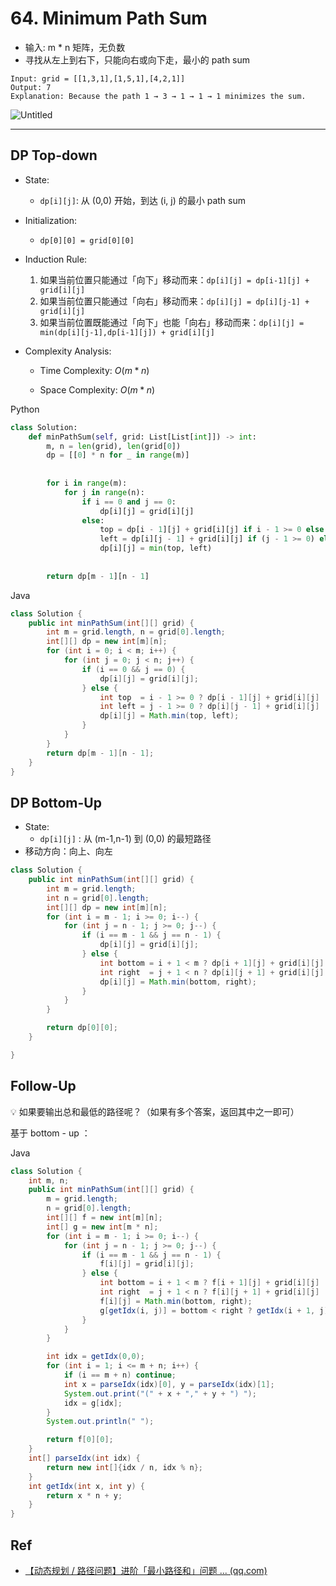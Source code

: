 # **64. Minimum Path Sum**

- 输入: m * n 矩阵，无负数
- 寻找从左上到右下，只能向右或向下走，最小的 path sum

```
Input: grid = [[1,3,1],[1,5,1],[4,2,1]]
Output: 7
Explanation: Because the path 1 → 3 → 1 → 1 → 1 minimizes the sum.
```

![Untitled](https://assets.leetcode.com/uploads/2020/11/05/minpath.jpg)

------

## DP Top-down

- State: 
  - `dp[i][j]`: 从 (0,0) 开始，到达 (i, j) 的最小 path sum
- Initialization: 
  - `dp[0][0] = grid[0][0]`
- Induction Rule:
  1. 如果当前位置只能通过「向下」移动而来：`dp[i][j] = dp[i-1][j] + grid[i][j]`
  2. 如果当前位置只能通过「向右」移动而来：`dp[i][j] = dp[i][j-1] + grid[i][j]`
  3. 如果当前位置既能通过「向下」也能「向右」移动而来：`dp[i][j] = min(dp[i][j-1],dp[i-1][j]) + grid[i][j]`

- Complexity Analysis:

  - Time Complexity: $O(m*n)$

  - Space Complexity: $O(m*n)$

Python

```python
class Solution:
    def minPathSum(self, grid: List[List[int]]) -> int:
        m, n = len(grid), len(grid[0])
        dp = [[0] * n for _ in range(m)]
        
        
        for i in range(m):
            for j in range(n):
                if i == 0 and j == 0:
                    dp[i][j] = grid[i][j]            
                else:
                    top = dp[i - 1][j] + grid[i][j] if i - 1 >= 0 else float("inf")
                    left = dp[i][j - 1] + grid[i][j] if (j - 1 >= 0) else float("inf")   
                    dp[i][j] = min(top, left)
        
              
        return dp[m - 1][n - 1]
```

Java

```java
class Solution {
    public int minPathSum(int[][] grid) {        
        int m = grid.length, n = grid[0].length;
        int[][] dp = new int[m][n];
        for (int i = 0; i < m; i++) {
            for (int j = 0; j < n; j++) {
                if (i == 0 && j == 0) {
                    dp[i][j] = grid[i][j];
                } else {
                    int top  = i - 1 >= 0 ? dp[i - 1][j] + grid[i][j] : Integer.MAX_VALUE;
                    int left = j - 1 >= 0 ? dp[i][j - 1] + grid[i][j] : Integer.MAX_VALUE;
                    dp[i][j] = Math.min(top, left);
                }
            }
        }
        return dp[m - 1][n - 1];
    }
}
```

## DP Bottom-Up

- State:
  - `dp[i][j]` : 从 (m-1,n-1) 到 (0,0) 的最短路径
- 移动方向：向上、向左

```java
class Solution {
    public int minPathSum(int[][] grid) {        
        int m = grid.length;
        int n = grid[0].length;
        int[][] dp = new int[m][n];
        for (int i = m - 1; i >= 0; i--) {
            for (int j = n - 1; j >= 0; j--) {
                if (i == m - 1 && j == n - 1) {
                    dp[i][j] = grid[i][j];
                } else {
                    int bottom = i + 1 < m ? dp[i + 1][j] + grid[i][j] : Integer.MAX_VALUE;
                    int right  = j + 1 < n ? dp[i][j + 1] + grid[i][j] : Integer.MAX_VALUE; 
                    dp[i][j] = Math.min(bottom, right);
                }
            }
        }

        return dp[0][0];
    }

}
```

## Follow-Up

<aside> 💡 如果要输出总和最低的路径呢？（如果有多个答案，返回其中之一即可） </aside>

基于 bottom - up ：

Java

```java
class Solution {
    int m, n;
    public int minPathSum(int[][] grid) {        
        m = grid.length;
        n = grid[0].length;
        int[][] f = new int[m][n];
        int[] g = new int[m * n];
        for (int i = m - 1; i >= 0; i--) {
            for (int j = n - 1; j >= 0; j--) {
                if (i == m - 1 && j == n - 1) {
                    f[i][j] = grid[i][j];
                } else {
                    int bottom = i + 1 < m ? f[i + 1][j] + grid[i][j] : Integer.MAX_VALUE;
                    int right  = j + 1 < n ? f[i][j + 1] + grid[i][j] : Integer.MAX_VALUE; 
                    f[i][j] = Math.min(bottom, right);
                    g[getIdx(i, j)] = bottom < right ? getIdx(i + 1, j) : getIdx(i, j + 1);
                }
            }
        }

        int idx = getIdx(0,0);
        for (int i = 1; i <= m + n; i++) {
            if (i == m + n) continue;
            int x = parseIdx(idx)[0], y = parseIdx(idx)[1];
            System.out.print("(" + x + "," + y + ") ");
            idx = g[idx];
        }
        System.out.println(" ");

        return f[0][0];
    }
    int[] parseIdx(int idx) {
        return new int[]{idx / n, idx % n};
    }
    int getIdx(int x, int y) {
        return x * n + y;
    }
}
```



## Ref

- [【动态规划 / 路径问题】进阶「最小路径和」问题 ... (qq.com)](https://mp.weixin.qq.com/s?__biz=MzU4NDE3MTEyMA==&mid=2247485106&idx=1&sn=39adbde98707dc02a99e71f58cad5e7c&scene=21#wechat_redirect)
